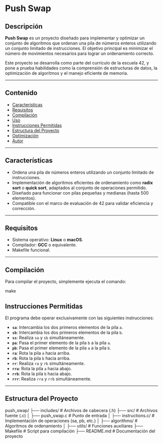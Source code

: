 # Push Swap

## Descripción

**Push Swap** es un proyecto diseñado para implementar y optimizar un conjunto de algoritmos que ordenan una pila de números enteros utilizando un conjunto limitado de instrucciones. El objetivo principal es minimizar el número de movimientos necesarios para lograr un ordenamiento correcto.

Este proyecto se desarrolla como parte del currículo de la escuela 42, y pone a prueba habilidades como la comprensión de estructuras de datos, la optimización de algoritmos y el manejo eficiente de memoria.

---

## Contenido

- [Características](#características)
- [Requisitos](#requisitos)
- [Compilación](#compilación)
- [Uso](#uso)
- [Instrucciones Permitidas](#instrucciones-permitidas)
- [Estructura del Proyecto](#estructura-del-proyecto)
- [Optimización](#optimización)
- [Autor](#autor)

---

## Características

- Ordena una pila de números enteros utilizando un conjunto limitado de instrucciones.
- Implementación de algoritmos eficientes de ordenamiento como **radix sort** o **quick sort**, adaptados al conjunto de operaciones permitido.
- Diseñado para funcionar con pilas pequeñas y medianas (hasta 500 elementos).
- Compatible con el marco de evaluación de 42 para validar eficiencia y corrección.

---

## Requisitos

- Sistema operativo: **Linux** o **macOS**.
- Compilador: **GCC** o equivalente.
- Makefile funcional.

---

## Compilación

Para compilar el proyecto, simplemente ejecuta el comando:

make

## Instrucciones Permitidas

El programa debe operar exclusivamente con las siguientes instrucciones:

- **`sa`**: Intercambia los dos primeros elementos de la pila `a`.
- **`sb`**: Intercambia los dos primeros elementos de la pila `b`.
- **`ss`**: Realiza `sa` y `sb` simultáneamente.
- **`pa`**: Pasa el primer elemento de la pila `b` a la pila `a`.
- **`pb`**: Pasa el primer elemento de la pila `a` a la pila `b`.
- **`ra`**: Rota la pila `a` hacia arriba.
- **`rb`**: Rota la pila `b` hacia arriba.
- **`rr`**: Realiza `ra` y `rb` simultáneamente.
- **`rra`**: Rota la pila `a` hacia abajo.
- **`rrb`**: Rota la pila `b` hacia abajo.
- **`rrr`**: Realiza `rra` y `rrb` simultáneamente.

---

## Estructura del Proyecto

push_swap/
├── includes/            # Archivos de cabecera (.h)
├── src/                 # Archivos fuente (.c)
│   ├── push_swap.c      # Punto de entrada
│   ├── instructions.c/  # Implementación de operaciones (sa, pb, etc.)
│   ├── algorithms/      # Algoritmos de ordenamiento
│   ├── utils/           # Funciones auxiliares
├── Makefile             # Script para compilación
├── README.md            # Documentación del proyecto
